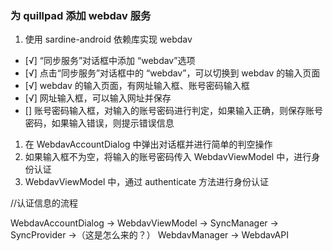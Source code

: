 
### 为 quillpad 添加 webdav 服务
1. 使用 sardine-android  依赖库实现 webdav
 - [√] “同步服务”对话框中添加 “webdav”选项
 - [√] 点击“同步服务”对话框中的 “webdav”，可以切换到 webdav 的输入页面
 - [√] webdav 的输入页面，有网址输入框、账号密码输入框
 - [√] 网址输入框，可以输入网址并保存
 - [] 账号密码输入框，对输入的账号密码进行判定，如果输入正确，则保存账号密码，如果输入错误，则提示错误信息

1. 在 WebdavAccountDialog 中弹出对话框并进行简单的判空操作
2. 如果输入框不为空，将输入的账号密码传入 WebdavViewModel 中，进行身份认证
3. WebdavViewModel 中，通过 authenticate 方法进行身份认证


//认证信息的流程

WebdavAccountDialog → WebdavViewModel → SyncManager → SyncProvider →（这是怎么来的？） WebdavManager → WebdavAPI 
